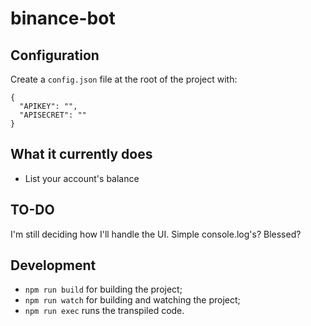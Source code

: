 # binance-bot

## Configuration

Create a `config.json` file at the root of the project with:

```
{
  "APIKEY": "",
  "APISECRET": ""
}
```

## What it currently does

* List your account's balance

## TO-DO

I'm still deciding how I'll handle the UI. Simple console.log's? Blessed?

## Development

* `npm run build` for building the project;
* `npm run watch` for building and watching the project;
* `npm run exec` runs the transpiled code.
